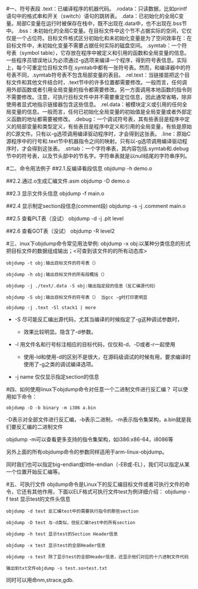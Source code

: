 #一、符号表段
.text：已编译程序的机器代码。
.rodata：只读数据，比如printf语句中的格式串和开关（switch）语句的跳转表。
.data：已初始化的全局C变量。局部C变量在运行时被保存在栈中，既不出现在.data中，也不出现在.bss节中。
.bss：未初始化的全局C变量。在目标文件中这个节不占据实际的空间，它仅仅是一个占位符。目标文件格式区分初始化和未初始化变量是为了空间效率在：在目标文件中，未初始化变量不需要占据任何实际的磁盘空间。
.symtab：一个符号表（symbol table），它存放在程序中被定义和引用的函数和全局变量的信息。一些程序员错误地认为必须通过-g选项来编译一个程序，得到符号表信息。实际上，每个可重定位目标文件在.symtab中都有一张符号表。然而，和编译器中的符号表不同，.symtab符号表不包含局部变量的表目。
.rel.text：当链接噐把这个目标文件和其他文件结合时，.text节中的许多位置都需要修改。一般而言，任何调用外部函数或者引用全局变量的指令都需要修改。另一方面调用本地函数的指令则不需要修改。注意，可执行目标文件中并不需要重定位信息，因此通常省略，除非使用者显式地指示链接器包含这些信息。
.rel.data：被模块定义或引用的任何全局变量的信息。一般而言，任何已初始化全局变量的初始值是全局变量或者外部定义函数的地址都需要被修改。
.debug：一个调试符号表，其有些表目是程序中定义的局部变量和类型定义，有些表目是程序中定义和引用的全局变量，有些是原始的C源文件。只有以-g选项调用编译驱动程序时，才会得到这张表。
.line：原始C源程序中的行号和.text节中机器指令之间的映射。只有以-g选项调用编译驱动程序时，才会得到这张表。
.strtab：一个字符串表，其内容包括.symtab和.debug节中的符号表，以及节头部中的节名字。字符串表就是以null结尾的字符串序列。

#二、命令用法例子
##2.1.反编译看段信息
objdump -h demo.o

##2.2.通过.o生成汇编文件.asm
objdump -D demo.o

##2.3 显示文件头信息 
objdump -f main.o

##2.4 显示制定section段信息(comment段)
objdump -s -j .comment main.o

##2.5 查看PLT表（没试）
objdump -d -j .plt level

##2.6 查看GOT表（没试）
objdump -R level2

#三、inux下objdump命令常见用法举例:
	objdump -x obj:以某种分类信息的形式把目标文件的数据组成输出；<可查到该文件的的所有动态库>
	
	objdump -t obj:输出目标文件的符号表（）
	
	objdump -h obj:输出目标文件的所有段概括（）
	
	objdump -j ./text/.data -S obj:输出指定段的信息（反汇编源代码）
	
	objdump -S obj:输出目标文件的符号表（） 当gcc -g时打印更明显
	
	objdump -j .text -Sl stack1 | more

* -S 尽可能反汇编出源代码，尤其当编译的时候指定了-g这种调试参数时，
	* 效果比较明显。隐含了-d参数。

* -l 用文件名和行号标注相应的目标代码，仅仅和-d、-D或者-r一起使用 
	* 使用-ld和使用-d的区别不是很大，在源码级调试的时候有用，要求编译时使用了-g之类的调试编译选项。

* -j name 仅仅显示指定section的信息
 
#四、如何使用linux下objdump命令对任意一个二进制文件进行反汇编？
可以使用如下命令：

	objdump -D -b binary -m i386 a.bin
	
-D表示对全部文件进行反汇编，-b表示二进制，-m表示指令集架构，a.bin就是我们要反汇编的二进制文件

objdump -m可以查看更多支持的指令集架构，如i386:x86-64，i8086等

另外上面的所有objdump命令的参数同样适用于arm-linux-objdump。

同时我们也可以指定big-endian或little-endian（-EB或-EL），我们可以指定从某一个位置开始反汇编等。

#五、可执行文件
objdump命令是Linux下的反汇编目标文件或者可执行文件的命令，它还有其他作用，下面以ELF格式可执行文件test为例详细介绍：
	objdump -f test 显示test的文件头信息
	
	objdump -d test 反汇编test中的需要执行指令的那些section
	
	objdump -D test 与-d类似，但反汇编test中的所有section
	
	objdump -h test 显示test的Section Header信息
	
	objdump -x test 显示test的全部Header信息
	
	objdump -s test 除了显示test的全部Header信息，还显示他们对应的十六进制文件代码
	
	输出到txt文件objdump -s test.so>test.txt

同时可以用命nm,strace,gdb.


